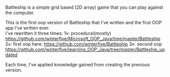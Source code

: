 Battleship is a simple grid based (2D array) game that you can play against the computer.

This is the first oop version of Battleship that I've written and the first OOP app I've written ever.  
I've rewritten it three times:
1v: procedural(mostly)		https://github.com/winterfive/Microsoft_OOP_Java/tree/master/Battleship
2v: first oop	      here: https://github.com/winterfive/Battleship
3v: second oop    https://github.com/winterfive/learning_OOP_Java/tree/master/Battleship_updated

Each time, I've applied knowledge gained from creating the previous version.
